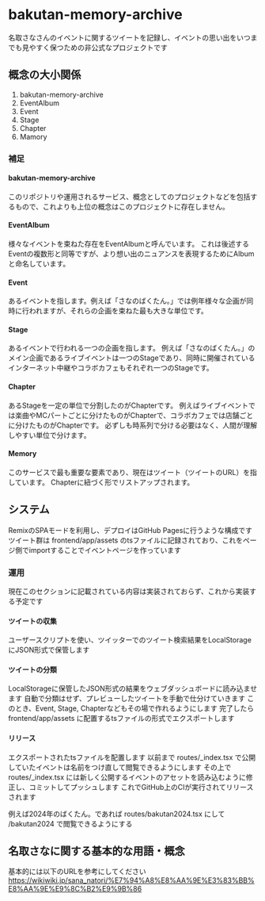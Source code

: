 # bakutan-memory-archive

名取さなさんのイベントに関するツイートを記録し、イベントの思い出をいつまでも見やすく保つための非公式なプロジェクトです

## 概念の大小関係
1. bakutan-memory-archive
2. EventAlbum
3. Event
4. Stage
5. Chapter
6. Mamory

### 補足
#### bakutan-memory-archive
このリポジトリや運用されるサービス、概念としてのプロジェクトなどを包括するもので、これよりも上位の概念はこのプロジェクトに存在しません。

#### EventAlbum
様々なイベントを束ねた存在をEventAlbumと呼んでいます。
これは後述するEventの複数形と同等ですが、より想い出のニュアンスを表現するためにAlbumと命名しています。

#### Event
あるイベントを指します。例えば「さなのばくたん。」では例年様々な企画が同時に行われますが、それらの企画を束ねた最も大きな単位です。

#### Stage
あるイベントで行われる一つの企画を指します。
例えば「さなのばくたん。」のメイン企画であるライブイベントは一つのStageであり、同時に開催されているインターネット中継やコラボカフェもそれぞれ一つのStageです。

#### Chapter
あるStageを一定の単位で分割したのがChapterです。
例えばライブイベントでは楽曲やMCパートごとに分けたものがChapterで、コラボカフェでは店舗ごとに分けたものがChapterです。
必ずしも時系列で分ける必要はなく、人間が理解しやすい単位で分けます。

#### Memory
このサービスで最も重要な要素であり、現在はツイート（ツイートのURL）を指しています。
Chapterに紐づく形でリストアップされます。

## システム
RemixのSPAモードを利用し、デプロイはGitHub Pagesに行うような構成です
ツイート群は frontend/app/assets のtsファイルに記録されており、これをページ側でimportすることでイベントページを作っています

### 運用
現在このセクションに記載されている内容は実装されておらず、これから実装する予定です

#### ツイートの収集
ユーザースクリプトを使い、ツイッターでのツイート検索結果をLocalStorageにJSON形式で保管します

#### ツイートの分類
LocalStorageに保管したJSON形式の結果をウェブダッシュボードに読み込ませます
自動で分類はせず、プレビューしたツイートを手動で仕分けていきます
このとき、Event, Stage, Chapterなどもその場で作れるようにします
完了したら frontend/app/assets に配置するtsファイルの形式でエクスポートします

#### リリース
エクスポートされたtsファイルを配置します
以前まで routes/_index.tsx で公開していたイベントは名前をつけ直して閲覧できるようにします
その上で routes/_index.tsx には新しく公開するイベントのアセットを読み込むように修正し、コミットしてプッシュします
これでGitHub上のCIが実行されてリリースされます

例えば2024年のばくたん。であれば routes/bakutan2024.tsx にして /bakutan2024 で閲覧できるようにする

## 名取さなに関する基本的な用語・概念
基本的には以下のURLを参考にしてください
https://wikiwiki.jp/sana_natori/%E7%94%A8%E8%AA%9E%E3%83%BB%E8%AA%9E%E9%8C%B2%E9%9B%86
